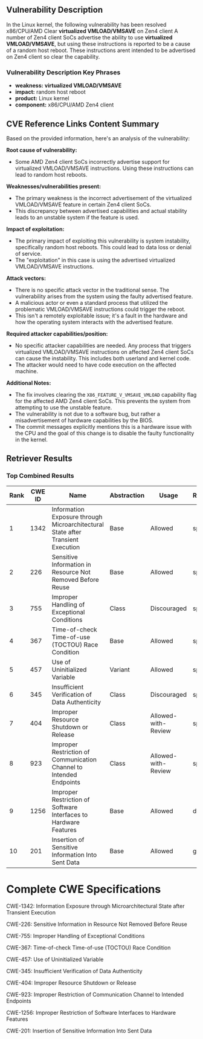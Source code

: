 ## Vulnerability Description
In the Linux kernel, the following vulnerability has been resolved x86/CPU/AMD Clear **virtualized VMLOAD/VMSAVE** on Zen4 client A number of Zen4 client SoCs advertise the ability to use **virtualized VMLOAD/VMSAVE**, but using these instructions is reported to be a cause of a random host reboot. These instructions arent intended to be advertised on Zen4 client so clear the capability.

### Vulnerability Description Key Phrases
- **weakness:** **virtualized VMLOAD/VMSAVE**
- **impact:** random host reboot
- **product:** Linux kernel
- **component:** x86/CPU/AMD Zen4 client

## CVE Reference Links Content Summary
Based on the provided information, here's an analysis of the vulnerability:

**Root cause of vulnerability:**
- Some AMD Zen4 client SoCs incorrectly advertise support for virtualized VMLOAD/VMSAVE instructions. Using these instructions can lead to random host reboots.

**Weaknesses/vulnerabilities present:**
- The primary weakness is the incorrect advertisement of the virtualized VMLOAD/VMSAVE feature in certain Zen4 client SoCs.
- This discrepancy between advertised capabilities and actual stability leads to an unstable system if the feature is used.

**Impact of exploitation:**
- The primary impact of exploiting this vulnerability is system instability, specifically random host reboots. This could lead to data loss or denial of service.
- The "exploitation" in this case is using the advertised virtualized VMLOAD/VMSAVE instructions.

**Attack vectors:**
- There is no specific attack vector in the traditional sense. The vulnerability arises from the system using the faulty advertised feature.
- A malicious actor or even a standard process that utilized the problematic VMLOAD/VMSAVE instructions could trigger the reboot.
- This isn't a remotely exploitable issue; it's a fault in the hardware and how the operating system interacts with the advertised feature.

**Required attacker capabilities/position:**
- No specific attacker capabilities are needed. Any process that triggers virtualized VMLOAD/VMSAVE instructions on affected Zen4 client SoCs can cause the instability. This includes both userland and kernel code.
- The attacker would need to have code execution on the affected machine.

**Additional Notes:**
- The fix involves clearing the `X86_FEATURE_V_VMSAVE_VMLOAD` capability flag for the affected AMD Zen4 client SoCs. This prevents the system from attempting to use the unstable feature.
- The vulnerability is not due to a software bug, but rather a misadvertisement of hardware capabilities by the BIOS.
- The commit messages explicitly mentions this is a hardware issue with the CPU and the goal of this change is to disable the faulty functionality in the kernel.

## Retriever Results

### Top Combined Results

| Rank | CWE ID | Name | Abstraction | Usage  | Retrievers | Individual Scores |
|------|--------|------|-------------|-------|------------|-------------------|
| 1 | 1342 | Information Exposure through Microarchitectural State after Transient Execution | Base | Allowed | sparse | 0.286 |
| 2 | 226 | Sensitive Information in Resource Not Removed Before Reuse | Base | Allowed | sparse | 0.272 |
| 3 | 755 | Improper Handling of Exceptional Conditions | Class | Discouraged | sparse | 0.260 |
| 4 | 367 | Time-of-check Time-of-use (TOCTOU) Race Condition | Base | Allowed | sparse | 0.258 |
| 5 | 457 | Use of Uninitialized Variable | Variant | Allowed | sparse | 0.254 |
| 6 | 345 | Insufficient Verification of Data Authenticity | Class | Discouraged | sparse | 0.252 |
| 7 | 404 | Improper Resource Shutdown or Release | Class | Allowed-with-Review | sparse | 0.251 |
| 8 | 923 | Improper Restriction of Communication Channel to Intended Endpoints | Class | Allowed-with-Review | sparse | 0.250 |
| 9 | 1256 | Improper Restriction of Software Interfaces to Hardware Features | Base | Allowed | dense | 0.554 |
| 10 | 201 | Insertion of Sensitive Information Into Sent Data | Base | Allowed | graph | 0.002 |



# Complete CWE Specifications

CWE-1342: Information Exposure through Microarchitectural State after Transient Execution

CWE-226: Sensitive Information in Resource Not Removed Before Reuse

CWE-755: Improper Handling of Exceptional Conditions

CWE-367: Time-of-check Time-of-use (TOCTOU) Race Condition

CWE-457: Use of Uninitialized Variable

CWE-345: Insufficient Verification of Data Authenticity

CWE-404: Improper Resource Shutdown or Release

CWE-923: Improper Restriction of Communication Channel to Intended Endpoints

CWE-1256: Improper Restriction of Software Interfaces to Hardware Features

CWE-201: Insertion of Sensitive Information Into Sent Data